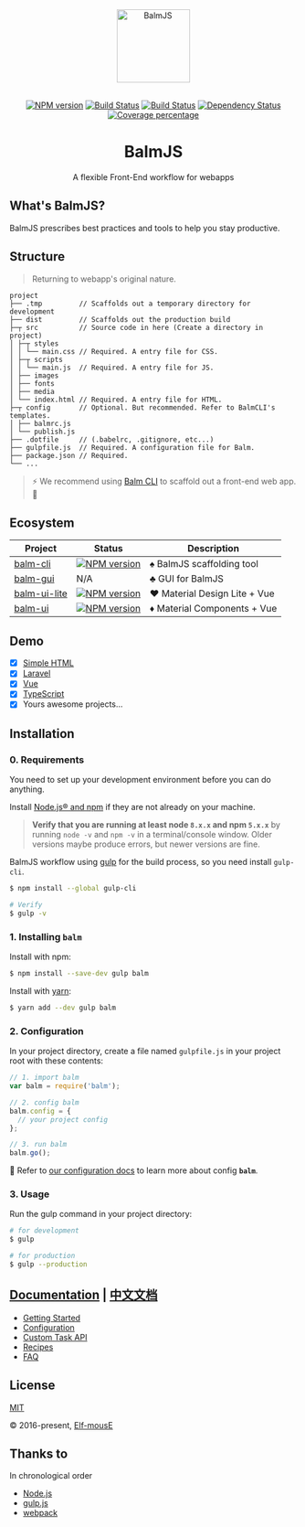 <div align="center">
  <a href="http://balmjs.com/">
    <img width="128" heigth="128" src="http://balmjs.com/logo.png" alt="BalmJS">
  </a>
  <br>
  <br>

[![NPM version][npm-image]][npm-url]
[![Build Status][travis-image]][travis-url]
[![Build Status][appveyor-image]][appveyor-url]
[![Dependency Status][daviddm-image]][daviddm-url]
[![Coverage percentage][coveralls-image]][coveralls-url]
<br>

  <h1>BalmJS</h1>
  <p>A flexible Front-End workflow for webapps</p>
</div>

## What's BalmJS?

BalmJS prescribes best practices and tools to help you stay productive.

## Structure

> Returning to webapp's original nature.

```
project
├── .tmp         // Scaffolds out a temporary directory for development
├── dist         // Scaffolds out the production build
├─┬ src          // Source code in here (Create a directory in project)
│ ├─┬ styles
│ │ └── main.css // Required. A entry file for CSS.
│ ├─┬ scripts
│ │ └── main.js  // Required. A entry file for JS.
│ ├── images
│ ├── fonts
│ ├── media
│ └── index.html // Required. A entry file for HTML.
├─┬ config       // Optional. But recommended. Refer to BalmCLI's templates.
│ ├── balmrc.js
│ └── publish.js
├── .dotfile     // (.babelrc, .gitignore, etc...)
├── gulpfile.js  // Required. A configuration file for Balm.
├── package.json // Required.
└── ...
```

> :zap: We recommend using [Balm CLI](https://github.com/balmjs/balm-cli) to scaffold out a front-end web app. :ghost:

## Ecosystem

| Project                                               | Status                                                 | Description                          |
| ----------------------------------------------------- | ------------------------------------------------------ | ------------------------------------ |
| [balm-cli](https://github.com/balmjs/balm-cli)        | [![NPM version][balm-cli-image]][balm-cli-url]         | :spades: BalmJS scaffolding tool     |
| [balm-gui](https://github.com/balmjs/balm-gui)        | N/A                                                    | :clubs: GUI for BalmJS               |
| [balm-ui-lite](https://github.com/balmjs/ui-vue-lite) | [![NPM version][balm-ui-lite-image]][balm-ui-lite-url] | :hearts: Material Design Lite + Vue  |
| [balm-ui](https://github.com/balmjs/ui-vue)           | [![NPM version][balm-ui-image]][balm-ui-url]           | :diamonds: Material Components + Vue |

## Demo

- [x] [Simple HTML](https://github.com/balmjs/demo-html)
- [x] [Laravel](https://github.com/balmjs/demo-laravel)
- [x] [Vue](https://github.com/balmjs/demo-vue)
- [x] [TypeScript](https://github.com/balmjs/demo-ts)
- [x] Yours awesome projects...

## Installation

### 0. Requirements

You need to set up your development environment before you can do anything.

Install [Node.js® and npm](https://nodejs.org/en/download/) if they are not already on your machine.

> **Verify that you are running at least node `8.x.x` and npm `5.x.x`** by running `node -v` and `npm -v` in a terminal/console window. Older versions maybe produce errors, but newer versions are fine.

BalmJS workflow using [gulp](https://gulpjs.com/) for the build process, so you need install `gulp-cli`.

```sh
$ npm install --global gulp-cli

# Verify
$ gulp -v
```

### 1. Installing **`balm`**

Install with npm:

```sh
$ npm install --save-dev gulp balm
```

Install with [yarn](https://yarnpkg.com/en/docs/install):

```sh
$ yarn add --dev gulp balm
```

### 2. Configuration

In your project directory, create a file named `gulpfile.js` in your project root with these contents:

```js
// 1. import balm
var balm = require('balm');

// 2. config balm
balm.config = {
  // your project config
};

// 3. run balm
balm.go();
```

:page_with_curl: Refer to [our configuration docs](http://balmjs.com/docs/en/configuration/toc.html) to learn more about config **`balm`**.

### 3. Usage

Run the gulp command in your project directory:

```sh
# for development
$ gulp

# for production
$ gulp --production
```

## [Documentation](http://balmjs.com/docs/en/) | [中文文档](http://balmjs.com/docs/zh-cn/)

- [Getting Started](http://balmjs.com/docs/en/basic/getting-started.html)
- [Configuration](http://balmjs.com/docs/en/configuration/toc.html)
- [Custom Task API](http://balmjs.com/docs/en/api/toc.html)
- [Recipes](http://balmjs.com/docs/en/recipes/toc.html)
- [FAQ](http://balmjs.com/docs/en/faq.html)

## License

[MIT](https://opensource.org/licenses/MIT)

© 2016-present, [Elf-mousE](http://elf-mouse.me/)

## Thanks to

In chronological order

- [Node.js](https://nodejs.org/)
- [gulp.js](https://gulpjs.com/)
- [webpack](https://webpack.js.org/)

[npm-image]: https://badge.fury.io/js/balm.svg
[npm-url]: https://npmjs.org/package/balm
[travis-image]: https://travis-ci.org/balmjs/balm.svg?branch=master
[travis-url]: https://travis-ci.org/balmjs/balm
[appveyor-image]: https://ci.appveyor.com/api/projects/status/github/balmjs/balm?svg=true
[appveyor-url]: https://ci.appveyor.com/project/balmjs/balm
[daviddm-image]: https://david-dm.org/balmjs/balm.svg?theme=shields.io
[daviddm-url]: https://david-dm.org/balmjs/balm
[coveralls-image]: https://coveralls.io/repos/balmjs/balm/badge.svg
[coveralls-url]: https://coveralls.io/r/balmjs/balm
[balm-cli-image]: https://badge.fury.io/js/balm-cli.svg
[balm-cli-url]: https://npmjs.org/package/balm-cli
[balm-ui-lite-image]: https://badge.fury.io/js/balm-ui-lite.svg
[balm-ui-lite-url]: https://npmjs.org/package/balm-ui-lite
[balm-ui-image]: https://badge.fury.io/js/balm-ui.svg
[balm-ui-url]: https://npmjs.org/package/balm-ui

